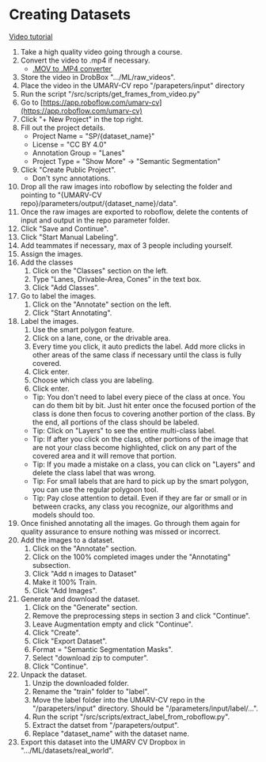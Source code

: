# Creating Datasets

[Video tutorial](https://youtube.com) <!-- TODO Create video tutorial and update link -->

1. Take a high quality video going through a course.
2. Convert the video to .mp4 if necessary.
    - [.MOV to .MP4 converter](https://cloudconvert.com/mov-to-mp4)
3. Store the video in DrobBox ".../ML/raw_videos".
4. Place the video in the UMARV-CV repo "/parapeters/input" directory
5. Run the script "/src/scripts/get_frames_from_video.py"
6. Go to [https://app.roboflow.com/umarv-cv](https://app.roboflow.com/umarv-cv)
7. Click "+ New Project" in the top right.
8. Fill out the project details.
    - Project Name = "SP/{dataset_name}"
    - License = "CC BY 4.0"
    - Annotation Group = "Lanes"
    - Project Type = "Show More" -> "Semantic Segmentation"
9. Click "Create Public Project".
    - Don't sync annotations.
10. Drop all the raw images into roboflow by selecting the folder and pointing to "{UMARV-CV repo}/parameters/output/{dataset_name}/data".
11. Once the raw images are exported to roboflow, delete the contents of input and output in the repo parameter folder.
11. Click "Save and Continue".
13. Click "Start Manual Labeling".
14. Add teammates if necessary, max of 3 people including yourself.
15. Assign the images.
16. Add the classes
    1. Click on the "Classes" section on the left.
    2. Type "Lanes, Drivable-Area, Cones" in the text box.
    3. Click "Add Classes".
17. Go to label the images.
    1. Click on the "Annotate" section on the left.
    2. Click "Start Annotating".
18. Label the images.
    1. Use the smart polygon feature.
    2. Click on a lane, cone, or the drivable area.
    3. Every time you click, it auto predicts the label. Add more clicks in other areas of the same class if necessary until the class is fully covered.
    4. Click enter.
    5. Choose which class you are labeling.
    6. Click enter.
    - Tip: You don't need to label every piece of the class at once. You can do them bit by bit. Just hit enter once the focused portion of the class is done then focus to covering another portion of the class. By the end, all portions of the class should be labeled.
    - Tip: Click on "Layers" to see the entire multi-class label.
    - Tip: If after you click on the class, other portions of the image that are not your class become highlighted, click on any part of the covered area and it will remove that portion.
    - Tip: If you made a mistake on a class, you can click on "Layers" and delete the class label that was wrong.
    - Tip: For small labels that are hard to pick up by the smart polygon, you can use the regular polygoon tool.
    - Tip: Pay close attention to detail. Even if they are far or small or in between cracks, any class you recognize, our algorithms and models should too.
19. Once finished annotating all the images. Go through them again for quality assurance to ensure nothing was missed or incorrect.
20. Add the images to a dataset.
    1. Click on the "Annotate" section.
    2. Click on the 100% completed images under the "Annotating" subsection.
    3. Click "Add n images to Dataset"
    4. Make it 100% Train.
    5. Click "Add Images".
21. Generate and download the dataset.
    1. Click on the "Generate" section.
    2. Remove the preprocessing steps in section 3 and click "Continue".
    3. Leave Augmentation empty and click "Continue".
    4. Click "Create".
    5. Click "Export Dataset".
    6. Format = "Semantic Segmentation Masks".
    7. Select "download zip to computer".
    8. Click "Continue".
22. Unpack the dataset.
    1. Unzip the downloaded folder.
    2. Rename the "train" folder to "label".
    3. Move the label folder into the UMARV-CV repo in the "/parapeters/input" directory. Should be "/parameters/input/label/...".
    4. Run the script "/src/scripts/extract_label_from_roboflow.py".
    5. Extract the datset from "/parapeters/output".
    6. Replace "dataset_name" with the dataset name.
23. Export this dataset into the UMARV CV Dropbox in ".../ML/datasets/real_world".